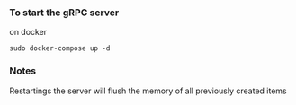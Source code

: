### To start the gRPC server

on docker 

```console
sudo docker-compose up -d
```

### Notes 

Restartings the server will flush the memory of all previously created items
